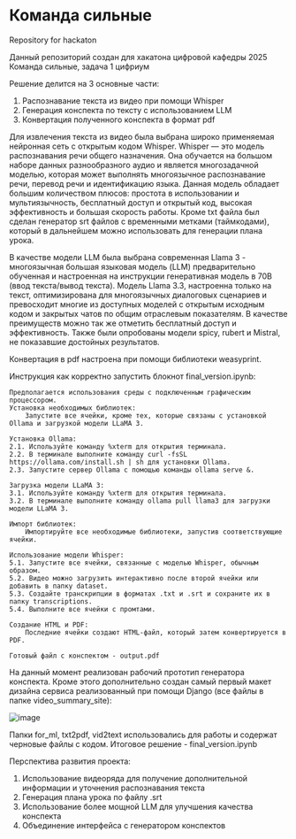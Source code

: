 # Команда сильные
Repository for hackaton 

Данный репозиторий создан для хакатона цифровой кафедры 2025
Команда сильные, задача 1 цифриум

Решение делится на 3 основные части:
1. Распознавание текста из видео при помощи Whisper
2. Генерация конспекта по тексту с использованием LLM
3. Конвертация полученного конспекта в формат pdf

Для извлечения текста из видео была выбрана широко применяемая нейронная сеть с открытым кодом Whisper. Whisper — это модель распознавания речи общего назначения. Она обучается на большом наборе данных разнообразного аудио и является многозадачной моделью, которая может выполнять многоязычное распознавание речи, перевод речи и идентификацию языка. 
Данная модель обладает большим количеством плюсов: простота в использовании и мультиязычность, бесплатный доступ и открытый код, высокая эффективность и большая скорость работы.
Кроме txt файла был сделан генератор srt файлов с временными метками (таймкодами), который в дальнейшем можно использовать для генерации плана урока.

В качестве модели LLM была выбрана современная Llama 3 - многоязычная большая языковая модель (LLM) предварительно обученная и настроенная на инструкции генеративная модель в 70B (ввод текста/вывод текста). Модель Llama 3.3, настроенна только на текст, оптимизирована для многоязычных диалоговых сценариев и превосходит многие из доступных моделей с открытым исходным кодом и закрытых чатов по общим отраслевым показателям.
В качестве преимуществ можно так же отметить бесплатный доступ и эффективность.
Также были опробованы модели spicy, rubert и Mistral, не показавшие достойных результатов.

Конвертация в pdf настроена при помощи библиотеки weasyprint.

Инструкция как корректно запустить блокнот final_version.ipynb:
    
    Предполагается использования среды с подключенным графическим процессором.
    Установка необходимых библиотек:
        Запустите все ячейки, кроме тех, которые связаны с установкой Ollama и загрузкой модели LLaMA 3.
        
    Установка Ollama:
    2.1. Используйте команду %xterm для открытия терминала.
    2.2. В терминале выполните команду curl -fsSL https://ollama.com/install.sh | sh для установки Ollama.
    2.3. Запустите сервер Ollama с помощью команды ollama serve &.

    Загрузка модели LLaMA 3:
    3.1. Используйте команду %xterm для открытия терминала.
    3.2. В терминале выполните команду ollama pull llama3 для загрузки модели LLaMA 3.

    Импорт библиотек:
        Импортируйте все необходимые библиотеки, запустив соответствующие ячейки.

    Использование модели Whisper:
    5.1. Запустите все ячейки, связанные с моделью Whisper, обычным образом.
    5.2. Видео можно загрузить интерактивно после второй ячейки или добавить в папку dataset.
    5.3. Создайте транскрипции в форматах .txt и .srt и сохраните их в папку transcriptions.
    5.4. Выполните все ячейки с промтами.

    Создание HTML и PDF:
        Последние ячейки создают HTML-файл, который затем конвертируется в PDF.

    Готовый файл c конспектом - output.pdf

На данный момент реализован рабочий прототип генератора конспекта.
Кроме этого дополнительно создан самый первый макет дизайна сервиса реализованный при помощи Django (все файлы в папке video_summary_site):

![image](https://github.com/user-attachments/assets/8f62f662-6eab-4cca-bd9d-e5654a5035e7)

Папки for_ml, txt2pdf, vid2text использовались для работы и содержат черновые файлы с кодом. Итоговое решение - final_version.ipynb

Перспектива развития проекта:
1. Использование видеоряда для получение дополнительной информации и уточнения распознавания текста
2. Генерация плана урока по файлу .srt
3. Использование более мощной LLM для улучшения качества конспекта
4. Объединение интерфейса с генератором конспектов

